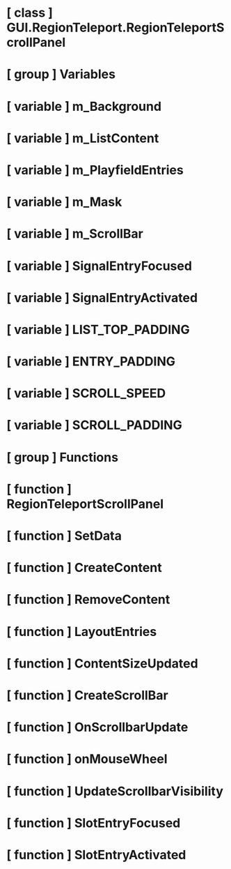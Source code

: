 # [ class ] GUI.RegionTeleport.RegionTeleportScrollPanel

# [ group ] Variables

# [ variable ] m_Background

# [ variable ] m_ListContent

# [ variable ] m_PlayfieldEntries

# [ variable ] m_Mask

# [ variable ] m_ScrollBar

# [ variable ] SignalEntryFocused

# [ variable ] SignalEntryActivated

# [ variable ] LIST_TOP_PADDING

# [ variable ] ENTRY_PADDING

# [ variable ] SCROLL_SPEED

# [ variable ] SCROLL_PADDING

# [ group ] Functions

# [ function ] RegionTeleportScrollPanel

# [ function ] SetData

# [ function ] CreateContent

# [ function ] RemoveContent

# [ function ] LayoutEntries

# [ function ] ContentSizeUpdated

# [ function ] CreateScrollBar

# [ function ] OnScrollbarUpdate

# [ function ] onMouseWheel

# [ function ] UpdateScrollbarVisibility

# [ function ] SlotEntryFocused

# [ function ] SlotEntryActivated

